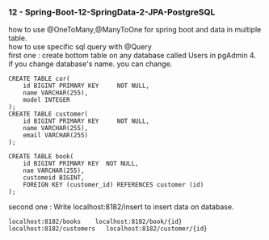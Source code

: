 ### 12 - Spring-Boot-12-SpringData-2-JPA-PostgreSQL
how to use @OneToMany,@ManyToOne for spring boot and data in multiple table.<br/>
how to use specific sql query with @Query<br/>
first one : create bottom table on any database called Users in pgAdmin 4.<br/> if you change database's name. you can change.
``` 
CREATE TABLE car(
    id BIGINT PRIMARY KEY     NOT NULL,
    name VARCHAR(255),
    model INTEGER
);
CREATE TABLE customer(
    id BIGINT PRIMARY KEY     NOT NULL,
    name VARCHAR(255),
    email VARCHAR(255)
);

CREATE TABLE book(
    id BIGINT PRIMARY KEY  NOT NULL,
    nae VARCHAR(255),
    customeid BIGINT,
    FOREIGN KEY (customer_id) REFERENCES customer (id)
);
``` 
second one : Write localhost:8182/insert to insert data on database.
``` . 
localhost:8182/books    localhost:8182/book/{id}   localhost:8182/customers   localhost:8182/customer/{id}
``` 

